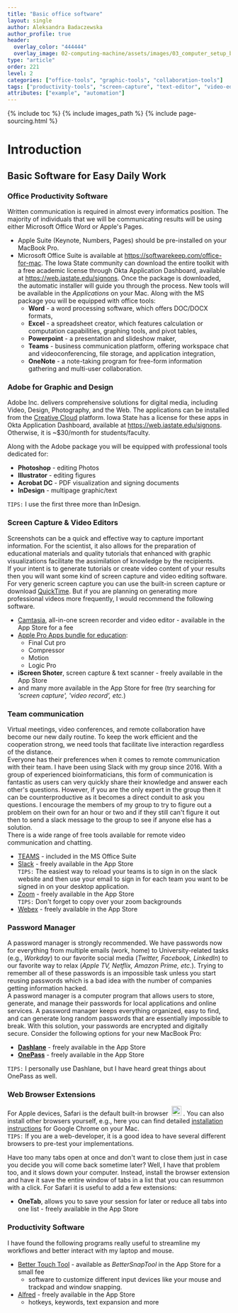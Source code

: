 ```yaml
---
title: "Basic office software"
layout: single
author: Aleksandra Badaczewska
author_profile: true
header:
  overlay_color: "444444"
  overlay_image: 02-computing-machine/assets/images/03_computer_setup_banner.png
type: "article"
order: 221
level: 2
categories: ["office-tools", "graphic-tools", "collaboration-tools"]
tags: ["productivity-tools", "screen-capture", "text-editor", "video-editor", "password-manager", "virtual-communication", "browser-extensions", "Microsoft Office", "Adobe", "Alfred"]
attributes: ["example", "automation"]
---
```


{% include toc %}
{% include images_path %}
{% include page-sourcing.html %}


# Introduction

## Basic Software for Easy Daily Work

### Office Productivity Software

Written communication is required in almost every informatics position. The majority of individuals that we will be communicating results will be using either Microsoft Office Word or Apple's Pages.

* Apple Suite (Keynote, Numbers, Pages) should be pre-installed on your MacBook Pro.
* Microsoft Office Suite is available at <a href="https://softwarekeep.com/office-for-mac" target="_blank">https://softwarekeep.com/office-for-mac</a>. The Iowa State community can download the entire toolkit with a free academic license through Okta Application Dashboard, available at <a href="https://web.iastate.edu/signons" target="_blank">https://web.iastate.edu/signons</a>. Once the package is downloaded, the automatic installer will guide you through the process. New tools will be available in the *Applications* on your Mac. Along with the MS package you will be equipped with office tools:
  * **Word** - a word processing software, which offers DOC/DOCX formats,
  * **Excel** - a spreadsheet creator, which features calculation or computation capabilities, graphing tools, and pivot tables,
  * **Powerpoint** - a presentation and slideshow maker,
  * **Teams** - business communication platform, offering workspace chat and videoconferencing, file storage, and application integration,
  * **OneNote** - a note-taking program for free-form information gathering and multi-user collaboration.


### Adobe for Graphic and Design

Adobe Inc. delivers comprehensive solutions for digital media, including Video, Design, Photography, and the Web. The applications can be installed from the <a href="https://www.adobe.com/creativecloud.html" target="_blank">Creative Cloud</a> platform. Iowa State has a license for these apps in Okta Application Dashboard, available at <a href="https://web.iastate.edu/signons" target="_blank">https://web.iastate.edu/signons</a>. Otherwise, it is ~$30/month for students/faculty.

Along with the Adobe package you will be equipped with professional tools dedicated for:

* **Photoshop** - editing Photos
* **Illustrator** - editing figures
* **Acrobat DC** - PDF visualization and signing documents
* **InDesign** - multipage graphic/text

`TIPS:` I use the first three more than InDesign.


### Screen Capture & Video Editors

Screenshots can be a quick and effective way to capture important information. For the scientist, it also allows for the preparation of educational materials and quality tutorials that enhanced with graphic visualizations facilitate the assimilation of knowledge by the recipients.
<br>If your intent is to generate tutorials or create video content of your results then you will want some kind of screen capture and video editing software. For very generic screen capture you can use the built-in screen capture or download <a href="https://support.apple.com/guide/quicktime-player/welcome/mac" target="_blank">QuickTime</a>. But if you are planning on generating more professional videos more frequently, I would recommend the following software.
* <a href="https://www.techsmith.com/download/camtasia/" target="_blank">Camtasia</a>, all-in-one screen recorder and video editor - available in the App Store for a fee
* <a href="https://www.apple.com/us-edu/shop/product/BMGE2Z/A/pro-apps-bundle-for-education" target="_blank">Apple Pro Apps bundle for education</a>:
  * Final Cut pro
  * Compressor
  * Motion
  * Logic Pro
* **iScreen Shoter**, screen capture & text scanner - freely available in the App Store
* and many more available in the App Store for free (try searching for *'screen capture', 'video record', etc.*)


### Team communication

Virtual meetings, video conferences, and remote collaboration have become our new daily routine. To keep the work efficient and the cooperation strong, we need tools that facilitate live interaction regardless of the distance.
<br>Everyone has their preferences when it comes to remote communication with their team. I have been using Slack with my group since 2016. With a group of experienced bioinformaticians, this form of communication is fantastic as users can very quickly share their knowledge and answer each other's questions. However, if you are the only expert in the group then it can be counterproductive as it becomes a direct conduit to ask you questions. I encourage the members of my group to try to figure out a problem on their own for an hour or two and if they still can't figure it out then to send a slack message to the group to see if anyone else has a solution.
<br>There is a wide range of free tools available for remote video communication and chatting.
* <a href="https://www.microsoft.com/en-us/microsoft-teams/group-chat-software" target="_blank">TEAMS</a> - included in the MS Office Suite
* <a href="https://slack.com/downloads/mac" target="_blank">Slack</a> - freely available in the App Store
<br>`TIPS:` The easiest way to reload your teams is to sign in on the slack website and then use your email to sign in for each team you want to be signed in on your desktop application.
* <a href="https://zoom.us/support/download?os=mac" target="_blank">Zoom</a> - freely available in the App Store
<br>`TIPS:` Don't forget to copy over your zoom backgrounds
* <a href="https://www.webex.com" target="_blank">Webex</a> - freely available in the App Store


### Password Manager

A password manager is strongly recommended. We have passwords now for everything from multiple emails (work, home) to University-related tasks (e.g., *Workday*) to our favorite social media (*Twitter, Facebook, LinkedIn*) to our favorite way to relax (*Apple TV, Netflix, Amazon Prime, etc.*). Trying to remember all of these passwords is an impossible task unless you start reusing passwords which is a bad idea with the number of companies getting information hacked.
<br>A password manager is a computer program that allows users to store, generate, and manage their passwords for local applications and online services. A password manager keeps everything organized, easy to find, and can generate long random passwords that are essentially impossible to break. With this solution, your passwords are encrypted and digitally secure. Consider the following options for your new MacBook Pro:
* **[Dashlane](https://www.dashlane.com)** - freely available in the App Store
* **[OnePass](https://1password.com/)** - freely available in the App Store

`TIPS:` I personally use Dashlane, but I have heard great things about OnePass as well.


### Web Browser Extensions

For Apple devices, Safari is the default built-in browser &nbsp;<img src="https://purepng.com/public/uploads/large/purepng.com-safari-iconsymbolsiconsapple-iosiosios-8-iconsios-8-7215225961106timx.png" alt="Mac App Store" height="22"  width="22">&nbsp;. You can also install other browsers yourself, e.g., here you can find detailed <a href="https://www.techsolutions.support.com/how-to/how-to-download-and-install-google-chrome-on-a-mac-12424" target="_blank">installation instructions</a> for Google Chrome on your Mac.
<br>`TIPS:` If you are a web-developer, it is a good idea to have several different browsers to pre-test your implementations.

Have too many tabs open at once and don't want to close them just in case you decide you will come back sometime later? Well, I have that problem too, and it slows down your computer. Instead, install the browser extension and have it save the entire window of tabs in a list that you can resummon with a click.
For Safari it is useful to add a few extensions:

 * **OneTab**, allows you to save your session for later or reduce all tabs into one list - freely available in the App Store


### Productivity Software

 I have found the following programs really useful to streamline my workflows and better interact with my laptop and mouse.

 * <a href="https://folivora.ai" target="_blank">Better Touch Tool</a> - available as *BetterSnapTool* in the App Store for a small fee
   * software to customize different input devices like your mouse and trackpad and window snapping.
 * <a href="https://www.alfredapp.com" target="_blank">Alfred</a> - freely available in the App Store
   *  hotkeys, keywords, text expansion and more
